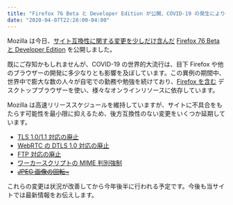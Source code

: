 ```yaml
---
title: "Firefox 76 Beta と Developer Edition が公開、COVID-19 の発生により一部の変更は延期に"
date: "2020-04-07T22:28:00-04:00"
---
```

Mozilla は今日、[サイト互換性に関する変更を少しだけ含んだ](https://www.fxsitecompat.dev/ja/releases/76/) [Firefox 76 Beta と Developer Edition](https://www.mozilla.org/firefox/channel/desktop/) を公開しました。

既にご存知かもしれませんが、COVID-19 の世界的大流行は、目下 Firefox や他のブラウザーの開発に多少なりとも影響を及ぼしています。この異例の期間中、世界中で膨大な数の人々が自宅での勤務や勉強を続けており、[Firefox を含む](https://blog.mozilla.org/data/2020/03/30/opening-data-to-understand-social-distancing/) デスクトップブラウザーを使い、様々なオンラインリソースに依存しています。

Mozilla は高速リリーススケジュールを維持していますが、サイトに不具合をもたらす可能性を最小限に抑えるため、後方互換性のない変更をいくつか延期しています。

* [TLS 1.0/1.1 対応の廃止](https://www.fxsitecompat.dev/ja/docs/2020/tls-1-0-1-1-support-has-been-removed/)
* [WebRTC の DTLS 1.0 対応の廃止](https://www.fxsitecompat.dev/ja/docs/2020/dtls-1-0-support-in-webrtc-has-been-removed/)
* [FTP 対応の廃止](https://www.fxsitecompat.dev/ja/docs/2020/ftp-support-will-be-removed/)
* [ワーカースクリプトの MIME 判別強制](https://www.fxsitecompat.dev/ja/docs/2020/worker-scripts-with-wrong-mime-type-will-be-blocked-from-loading-with-worker-or-sharedworker/)
* <del>[JPEG 画像の回転~](https://www.fxsitecompat.dev/ja/docs/2020/jpeg-images-are-now-rotated-by-default-according-to-exif-data/)</del>

これらの変更は状況が改善してから今年後半に行われる予定です。今後も当サイトでは最新情報をお伝えします。
